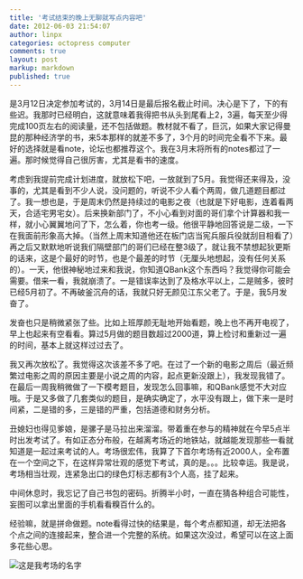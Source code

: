 ```yaml
---
title: '考试结束的晚上无聊就写点内容吧'
date: 2012-06-03 21:54:07
author: linpx
categories: octopress computer
comments: true
layout: post
markup: markdown
published: true
---
```

是3月12日决定参加考试的，3月14日是最后报名截止时间。决心是下了，下的有些迟。我那时已经明白，这就意味着我得把书从头到尾看上2，3遍，每天至少得完成100页左右的阅读量，还不包括做题。教材就不看了，巨沉，如果大家记得曼昆的那种经济学的书，来5本那样的就差不多了，3个月的时间完全看不下来。最好的选择就是看note，论坛也都推荐这个。我在3月末将所有的notes都过了一遍。那时候觉得自己很厉害，尤其是看书的速度。

考虑到我提前完成计划进度，就放松下吧，一放就到了5月。我觉得还来得及，没事的，尤其是看到不少人说，没问题的，听说不少人看个两周，做几道题目都过了。我一想也是，于是周末仍然是持续过的电影之夜（也就是下好电影，连着看两天，合适宅男宅女）。后来换新部门了，不小心看到对面的哥们拿个计算器和我一样，就小心翼翼地问了下，怎么着，你也考一级。他很平静地回答说是二级，一下在我面前形象高大掉。（当然上周末知道他还在板门店当宪兵服兵役就刮目相看了）再之后又默默地听说我们隔壁部门的哥们已经在整3级了，就让我不禁想起狄更斯的话来，这是个最好的时节，也是个最差的时节（无厘头地想起，没有任何关系的）。一天，他很神秘地过来和我说，你知道QBank这个东西吗？我觉得你可能会需要。借来一看，我就崩溃了。一是错误率达到了及格水平以上，二是贼多，彼时已经5月初了。不再破釜沉舟的话，我就只好无颜见江东父老了。于是，我5月发奋了。

发奋也只是稍微紧张了些。比如上班厚颜无耻地开始看题，晚上也不再开电视了，早上也起来有空看看。算过5月做的题目数超过2000道，算上检讨和重新过一遍的时间，基本上就这样过过去了。

我又再次放松了。我觉得这次该差不多了吧。在过了一个新的电影之周后（最近频繁过电影之周的原因主要是小说之周的内容，起点更新没跟上），我发现我错了。在最后一周我稍微做了一下模考题目，发现怎么回事嘛，和QBank感觉不大对应哦。于是又多做了几套类似的题目，是确实确定了，水平没有跟上，做下来一是时间紧，二是错的多，三是错的严重，包括道德和财务分析。

丑媳妇也得见爹娘，是骡子是马拉出来溜溜。带着重在参与的精神就在今早5点半时出发考试了。有如正态分布般，在越离考场近的地铁站，就越能发现那些一看就知道是一起过来考试的人。考场很宏伟，我算了下首尔考场有近2000人，全布置在一个空间之下，在这样异常壮观的感觉下考试，真的是。。。比较幸运。我是说，考场相当壮观，连紧急出口的绿色灯标志都有3个人高，挂了起来。

中间休息时，我忘记了自己书包的密码。折腾半小时，一直在猜各种组合可能性，妄图可以拿出里面的手机看看糗百什么的。

经验嘛，就是拼命做题。note看得过快的结果是，每个考点都知道，却无法把各个点之间的连接起来，整合进一个完整的系统。如果这次没过，希望可以在这上面多花些心思。


![这是我考场的名字](http://farm8.staticflickr.com/7071/7323263396_1b767344b4_n.jpg)
